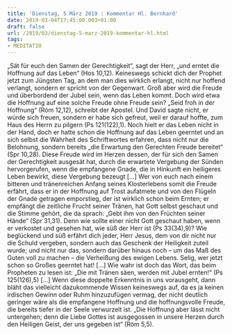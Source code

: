 ```yaml
---
title: 'Dienstag, 5 März 2019 : Kommentar Hl. Bernhard'
date: 2019-03-04T17:45:00.003+01:00
draft: false
url: /2019/03/dienstag-5-marz-2019-kommentar-hl.html
tags: 
- MEDITATIO
---
```


„Sät für euch den Samen der Gerechtigkeit“, sagt der Herr, „und erntet die Hoffnung auf das Leben“ (Hos 10,12). Keineswegs schickt dich der Prophet jetzt zum Jüngsten Tag, an dem man dies wirklich erlangt, nicht nur hoffend verlangt, sondern er spricht von der Gegenwart. Groß aber wird die Freude und überbordend der Jubel sein, wenn das Leben kommt. Doch wird etwa die Hoffnung auf eine solche Freude ohne Freude sein? „Seid froh in der Hoffnung“ (Röm 12,12), schreibt der Apostel. Und David sagte nicht, er würde sich freuen, sondern er habe sich gefreut, weil er darauf hoffte, zum Haus des Herrn zu pilgern (Ps 121(122),1). Noch hielt er das Leben nicht in der Hand, doch er hatte schon die Hoffnung auf das Leben geerntet und an sich selbst die Wahrheit des Schriftwortes erfahren, dass nicht nur die Belohnung, sondern bereits „die Erwartung den Gerechten Freude bereitet“ (Spr 10,28). Diese Freude wird im Herzen dessen, der für sich den Samen der Gerechtigkeit ausgesät hat, durch die erwartete Vergebung der Sünden hervorgerufen, wenn die empfangene Gnade, die in Hinkunft ein heiligeres Leben bewirkt, diese Vergebung bezeugt \[...\] Wer von euch nach einem bitteren und tränenreichen Anfang seines Klosterlebens somit die Freude erfährt, dass er in der Hoffnung auf Trost aufatmete und von den Flügeln der Gnade getragen emporstieg, der ist wirklich schon beim Ernten; er empfängt die zeitliche Frucht seiner Tränen, hat Gott selbst geschaut und die Stimme gehört, die da sprach: „Gebt ihm von den Früchten seiner Hände“ (Spr 31,31). Denn wie sollte einer nicht Gott geschaut haben, wenn er verkostet und gesehen hat, wie süß der Herr ist (Ps 33(34),9)? Wie beglückend und süß erfährt dich jeder, Herr Jesus, dem von dir nicht nur die Schuld vergeben, sondern auch das Geschenk der Heiligkeit zuteil wurde; und nicht nur das, sondern darüber hinaus noch – um das Maß des Guten voll zu machen – die Verheißung des ewigen Lebens. Selig, wer jetzt schon so Großes geerntet hat! \[...\] Wie wahr ist doch das Wort, das beim Propheten zu lesen ist: „Die mit Tränen säen, werden mit Jubel ernten!“ (Ps 125(126),5) \[...\] Wenn diese doppelte Erkenntnis in uns vorausgeht, dann bläht das vielleicht dazukommende Wissen keineswegs auf, da es ja keinen irdischen Gewinn oder Ruhm hinzuzufügen vermag, der nicht deutlich geringer wäre als die empfangene Hoffnung und die hoffnungsvolle Freude, die bereits tiefer in der Seele verwurzelt ist. „Die Hoffnung aber lässt nicht untergehen; denn die Liebe Gottes ist ausgegossen in unsere Herzen durch den Heiligen Geist, der uns gegeben ist“ (Röm 5,5).